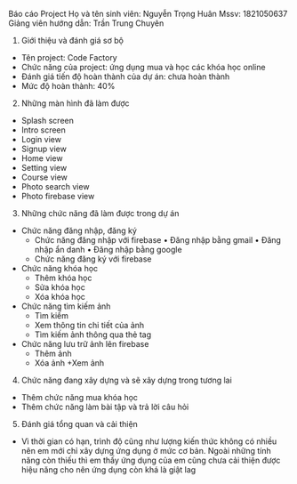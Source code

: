 Báo cáo Project
Họ và tên sinh viên: Nguyễn Trọng Huân
Mssv: 1821050637
Giảng viên hướng dẫn: Trần Trung Chuyên

1.	Giới thiệu và đánh giá sơ bộ
-	Tên project: Code Factory
-	Chức năng của project: ứng dụng mua và học các khóa học online
-	Đánh giá tiến độ hoàn thành của dự án: chưa hoàn thành
-	Mức độ hoàn thành: 40%

2.	Những màn hình đã làm được
- Splash screen
- Intro screen
- Login view
- Signup view
- Home view
- Setting view
- Course view
- Photo search view 
- Photo firebase view
  
3.	Những chức năng đã làm được trong dự án
- Chức năng đăng nhập, đăng ký
  + Chức năng đăng nhập với firebase
    •	Đăng nhập bằng gmail
    •	Đăng nhập ẩn danh
    •	Đăng nhập bằng google
  + Chức năng đăng ký với firebase
- Chức năng khóa học
  + Thêm khóa học
  + Sửa khóa học
  + Xóa khóa học
- Chức năng tìm kiếm ảnh
  + Tìm kiếm
  + Xem thông tin chi tiết của ảnh
  + Tìm kiếm ảnh thông qua thẻ tag
- Chức năng lưu trữ ảnh lên firebase
  + Thêm ảnh
  +  Xóa ảnh
  +Xem ảnh

4.	Chức năng đang xây dựng và sẽ xây dựng trong tương lai
-	Thêm chức năng mua khóa học
-	Thêm chức năng làm bài tập và trả lời câu hỏi

5.	Đánh giá tổng quan và cải thiện
-	Vì thời gian có hạn, trình độ cũng như lượng kiến thức không có nhiều nên em mới chỉ xây dựng ứng dụng ở mức cơ bản. Ngoài những tính năng còn thiếu thì em thấy ứng dụng của em cũng chưa cải thiện được hiệu năng cho nên ứng dụng còn khá là giật lag
